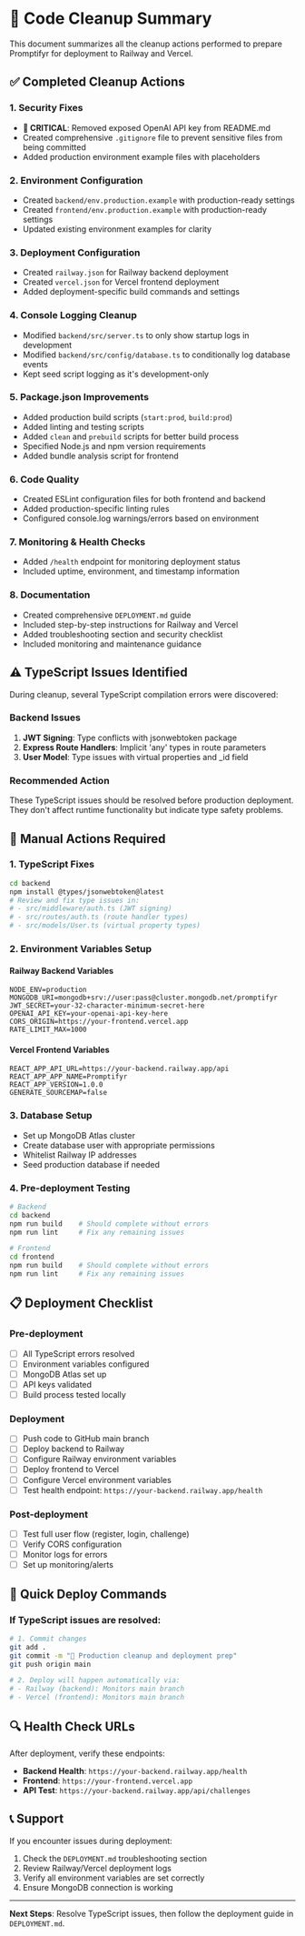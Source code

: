 # 🧹 Code Cleanup Summary

This document summarizes all the cleanup actions performed to prepare Promptifyr for deployment to Railway and Vercel.

## ✅ Completed Cleanup Actions

### 1. Security Fixes
- **🚨 CRITICAL**: Removed exposed OpenAI API key from README.md
- Created comprehensive `.gitignore` file to prevent sensitive files from being committed
- Added production environment example files with placeholders

### 2. Environment Configuration
- Created `backend/env.production.example` with production-ready settings
- Created `frontend/env.production.example` with production-ready settings
- Updated existing environment examples for clarity

### 3. Deployment Configuration
- Created `railway.json` for Railway backend deployment
- Created `vercel.json` for Vercel frontend deployment
- Added deployment-specific build commands and settings

### 4. Console Logging Cleanup
- Modified `backend/src/server.ts` to only show startup logs in development
- Modified `backend/src/config/database.ts` to conditionally log database events
- Kept seed script logging as it's development-only

### 5. Package.json Improvements
- Added production build scripts (`start:prod`, `build:prod`)
- Added linting and testing scripts
- Added `clean` and `prebuild` scripts for better build process
- Specified Node.js and npm version requirements
- Added bundle analysis script for frontend

### 6. Code Quality
- Created ESLint configuration files for both frontend and backend
- Added production-specific linting rules
- Configured console.log warnings/errors based on environment

### 7. Monitoring & Health Checks
- Added `/health` endpoint for monitoring deployment status
- Included uptime, environment, and timestamp information

### 8. Documentation
- Created comprehensive `DEPLOYMENT.md` guide
- Included step-by-step instructions for Railway and Vercel
- Added troubleshooting section and security checklist
- Included monitoring and maintenance guidance

## ⚠️ TypeScript Issues Identified

During cleanup, several TypeScript compilation errors were discovered:

### Backend Issues
1. **JWT Signing**: Type conflicts with jsonwebtoken package
2. **Express Route Handlers**: Implicit 'any' types in route parameters
3. **User Model**: Type issues with virtual properties and _id field

### Recommended Action
These TypeScript issues should be resolved before production deployment. They don't affect runtime functionality but indicate type safety problems.

## 🔧 Manual Actions Required

### 1. TypeScript Fixes
```bash
cd backend
npm install @types/jsonwebtoken@latest
# Review and fix type issues in:
# - src/middleware/auth.ts (JWT signing)
# - src/routes/auth.ts (route handler types)
# - src/models/User.ts (virtual property types)
```

### 2. Environment Variables Setup

#### Railway Backend Variables
```
NODE_ENV=production
MONGODB_URI=mongodb+srv://user:pass@cluster.mongodb.net/promptifyr
JWT_SECRET=your-32-character-minimum-secret-here
OPENAI_API_KEY=your-openai-api-key-here
CORS_ORIGIN=https://your-frontend.vercel.app
RATE_LIMIT_MAX=1000
```

#### Vercel Frontend Variables
```
REACT_APP_API_URL=https://your-backend.railway.app/api
REACT_APP_APP_NAME=Promptifyr
REACT_APP_VERSION=1.0.0
GENERATE_SOURCEMAP=false
```

### 3. Database Setup
- Set up MongoDB Atlas cluster
- Create database user with appropriate permissions
- Whitelist Railway IP addresses
- Seed production database if needed

### 4. Pre-deployment Testing
```bash
# Backend
cd backend
npm run build    # Should complete without errors
npm run lint     # Fix any remaining issues

# Frontend  
cd frontend
npm run build    # Should complete without errors
npm run lint     # Fix any remaining issues
```

## 📋 Deployment Checklist

### Pre-deployment
- [ ] All TypeScript errors resolved
- [ ] Environment variables configured
- [ ] MongoDB Atlas set up
- [ ] API keys validated
- [ ] Build process tested locally

### Deployment
- [ ] Push code to GitHub main branch
- [ ] Deploy backend to Railway
- [ ] Configure Railway environment variables
- [ ] Deploy frontend to Vercel
- [ ] Configure Vercel environment variables
- [ ] Test health endpoint: `https://your-backend.railway.app/health`

### Post-deployment
- [ ] Test full user flow (register, login, challenge)
- [ ] Verify CORS configuration
- [ ] Monitor logs for errors
- [ ] Set up monitoring/alerts

## 🚀 Quick Deploy Commands

### If TypeScript issues are resolved:
```bash
# 1. Commit changes
git add .
git commit -m "🧹 Production cleanup and deployment prep"
git push origin main

# 2. Deploy will happen automatically via:
# - Railway (backend): Monitors main branch
# - Vercel (frontend): Monitors main branch
```

## 🔍 Health Check URLs

After deployment, verify these endpoints:
- **Backend Health**: `https://your-backend.railway.app/health`
- **Frontend**: `https://your-frontend.vercel.app`
- **API Test**: `https://your-backend.railway.app/api/challenges`

## 📞 Support

If you encounter issues during deployment:
1. Check the `DEPLOYMENT.md` troubleshooting section
2. Review Railway/Vercel deployment logs
3. Verify all environment variables are set correctly
4. Ensure MongoDB connection is working

---

**Next Steps**: Resolve TypeScript issues, then follow the deployment guide in `DEPLOYMENT.md`. 